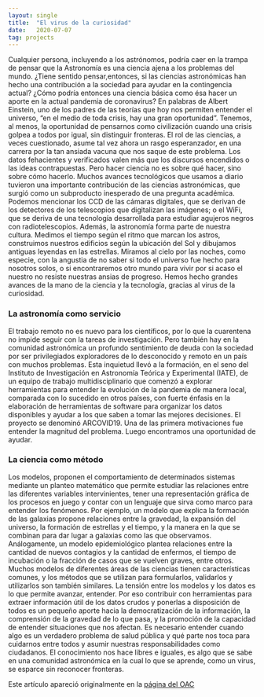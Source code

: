 ```yaml
---
layout: single
title:  "El virus de la curiosidad"
date:   2020-07-07
tag: projects
---
```


Cualquier persona, incluyendo a los astrónomos, podría caer en la trampa de pensar que la Astronomía es una ciencia ajena a los problemas del mundo. ¿Tiene sentido pensar,entonces, si las ciencias astronómicas han hecho una contribución a la sociedad para ayudar en la contingencia actual? ¿Cómo podría entonces una ciencia básica como ésa hacer un aporte en la actual pandemia de coronavirus? En palabras de Albert Einstein, uno de los padres de las teorías que hoy nos permiten entender el universo, “en el medio de toda crisis, hay una gran oportunidad”. Tenemos, al menos, la oportunidad de pensarnos
como civilización cuando una crisis golpea a todos por igual, sin distinguir fronteras.
El rol de las ciencias, a veces cuestionado, asume tal vez ahora un rasgo esperanzador, en una carrera por la tan ansiada vacuna que nos saque de este problema. Los datos fehacientes y verificados valen más que los discursos encendidos o las ideas contrapuestas. Pero hacer ciencia no es sobre qué hacer, sino sobre cómo hacerlo.
Muchos avances tecnológicos que usamos a diario tuvieron una importante contribución de las ciencias astronómicas, que surgió como un subproducto inesperado de una pregunta académica. Podemos mencionar los CCD de las cámaras digitales, que se derivan de los detectores de los telescopios que digitalizan las imágenes; o el WiFi, que se deriva de una tecnología desarrollada para estudiar agujeros negros con radiotelescopios.
Además, la astronomía forma parte de nuestra cultura. Medimos el tiempo según el ritmo que marcan los astros, construimos nuestros edificios según la ubicación del Sol y dibujamos antiguas leyendas en las estrellas. Miramos al cielo por las noches, como especie, con la angustia de no saber si todo el universo fue hecho para nosotros solos, o si encontraremos otro mundo para vivir por si acaso el nuestro no resiste nuestras ansias de progreso. Hemos hecho grandes avances de la mano de la ciencia y la tecnología, gracias al virus de la curiosidad.


### La astronomía como servicio

El trabajo remoto no es nuevo para los científicos, por lo que la cuarentena no impide seguir con la tareas de investigación. Pero también hay en la comunidad astronómica un profundo sentimiento de deuda con la sociedad por ser privilegiados exploradores de lo desconocido y remoto en un país con muchos problemas. Esta inquietud llevó a la formación, en el seno del Instituto de Investigación en Astronomía Teórica y Experimental
(IATE), de un equipo de trabajo multidisciplinario que comenzó a explorar herramientas para entender la evolución de la pandemia de manera local, comparada con lo sucedido en otros países, con fuerte énfasis en la elaboración de herramientas de software para organizar los datos disponibles y ayudar a los que saben a tomar las mejores decisiones. El
proyecto se denominó ARCOVID19. Una de las primera motivaciones fue entender la magnitud del problema. Luego encontramos una oportunidad de ayudar.

### La ciencia como método

Los modelos, proponen el comportamiento de determinados sistemas
mediante un planteo matemático que permite estudiar las relaciones
entre las diferentes variables intervinientes, tener una
representación gráfica de los procesos en juego y contar con un
lenguaje que sirva como marco para entender los fenómenos. Por
ejemplo, un modelo que explica la formación de las galaxias propone
relaciones entre la gravedad, la expansión del universo, la formación
de estrellas y el tiempo, y la manera en la que se combinan para dar
lugar a galaxias como las que observamos. Análogamente, un modelo
epidemiológico plantea relaciones entre la cantidad de nuevos
contagios y la cantidad de enfermos, el tiempo de incubación o la
fracción de casos que se vuelven graves, entre otros. Muchos modelos
de diferentes áreas de las ciencias tienen características comunes, y
los métodos que se utilizan para formularlos, validarlos y utilizarlos
son también similares. La tensión entre los modelos y los datos es lo
que permite avanzar, entender. Por eso contribuir con herramientas
para extraer información útil de los datos crudos y ponerlas a
disposición de todos es un pequeño aporte hacia la democratización de
la información, la comprensión de la gravedad de lo que pasa, y la
promoción de la capacidad de entender situaciones que nos afectan. Es
necesario entender cuando algo es un verdadero problema de salud
pública y qué parte nos toca para cuidarnos entre todos y asumir
nuestras responsabilidades como ciudadanos. El conocimiento nos hace
libres e iguales, es algo que se sabe en una comunidad astronómica en
la cual lo que se aprende, como un virus, se esparce sin reconocer
fronteras.


Este artículo apareció originalmente en la [página del OAC](https://oac.unc.edu.ar/2020/04/04/proyecto-arcovid19-herramientas-para-ayudar-a-entender-y-combatir-el-coronavirus/)


